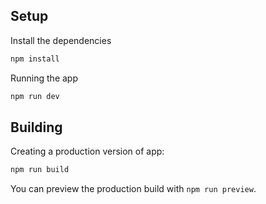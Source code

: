 ## Setup

Install the dependencies

```bash
npm install
```

Running the app

```bash
npm run dev
```

## Building

Creating a production version of app:

```bash
npm run build
```

You can preview the production build with `npm run preview`.
